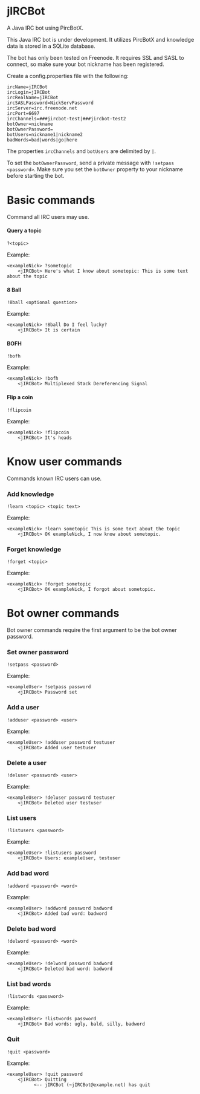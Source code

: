 # jIRCBot
A Java IRC bot using PircBotX.

This Java IRC bot is under development. It utilizes PircBotX and knowledge data is stored in a SQLite database.

The bot has only been tested on Freenode. It requires SSL and SASL to connect, so make sure your bot nickname has been registered.

Create a config.properties file with the following:

    ircName=jIRCBot
    ircLogin=jIRCBot
    ircRealName=jIRCBot
    ircSASLPassword=NickServPassword
    ircServer=irc.freenode.net
    ircPort=6697
    ircChannels=###jircbot-test|###jircbot-test2
    botOwner=nickname
    botOwnerPassword=
    botUsers=nickname1|nickname2
    badWords=bad|words|go|here

The properties `ircChannels` and `botUsers` are delimited by `|`.

To set the `botOwnerPassword`, send a private message with `!setpass <password>`. Make sure you set the `botOwner` property to your nickname before starting the bot.

# Basic commands
Command all IRC users may use.

#### Query a topic

    ?<topic>

Example:

    <exampleNick> ?sometopic
        <jIRCBot> Here's what I know about sometopic: This is some text about the topic

#### 8 Ball

    !8ball <optional question>

Example:

    <exampleNick> !8ball Do I feel lucky?
        <jIRCBot> It is certain
    
#### BOFH

    !bofh
    
Example:

    <exampleNick> !bofh
        <jIRCBot> Multiplexed Stack Dereferencing Signal
    
#### Flip a coin

    !flipcoin
    
Example:

    <exampleNick> !flipcoin
        <jIRCBot> It's heads

# Know user commands
Commands known IRC users can use.

### Add knowledge

    !learn <topic> <topic text>
    
Example:

    <exampleNick> !learn sometopic This is some text about the topic
        <jIRCBot> OK exampleNick, I now know about sometopic.
    
### Forget knowledge

    !forget <topic>
    
Example:

    <exampleNick> !forget sometopic 
        <jIRCBot> OK exampleNick, I forgot about sometopic.

# Bot owner commands
Bot owner commands require the first argument to be the bot owner password.

### Set owner password

    !setpass <password>
    
Example:

    <exampleUser> !setpass password
        <jIRCBot> Password set

### Add a user

    !adduser <password> <user>
    
Example:

    <exampleUser> !adduser password testuser
        <jIRCBot> Added user testuser
    
### Delete a user

    !deluser <password> <user>
    
Example:

    <exampleUser> !deluser password testuser
        <jIRCBot> Deleted user testuser
    
### List users

    !listusers <password>
    
Example:

    <exampleUser> !listusers password
        <jIRCBot> Users: exampleUser, testuser
    
### Add bad word

    !addword <password> <word>
    
Example:

    <exampleUser> !addword password badword
        <jIRCBot> Added bad word: badword
 
### Delete bad word

    !delword <password> <word>
    
Example:

    <exampleUser> !delword password badword
        <jIRCBot> Deleted bad word: badword
    
### List bad words

    !listwords <password>
    
Example:

    <exampleUser> !listwords password
        <jIRCBot> Bad words: ugly, bald, silly, badword
    
### Quit

    !quit <password>

Example:

    <exampleUser> !quit password
        <jIRCBot> Quitting
              <-- jIRCBot (~jIRCBot@example.net) has quit
    